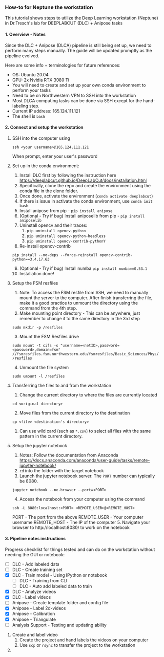 ### How-to for Neptune the workstation
This tutorial shows steps to utilize the Deep Learning workstation (Neptune) in Dr.Tresch's lab for DEEPLABCUT (DLC) + Anipose tasks

#### 1. Overview - Notes
Since the DLC + Anipose (DLCA) pipeline is still being set up, we need to perform many steps manually. The guide will be updated promptly as the pipeline evolved. 

Here are some info + terminologies for future references:
- OS: Ubuntu 20.04
- GPU: 2x Nvidia RTX 3080 Ti
- You will need to create and set up your own conda environment to perform your tasks
- Need to be on Northwestern VPN to SSH into the workstation
- Most DLCA computing tasks can be done via SSH except for the hand-labeling step.
- Current IP address: 165.124.111.121
- The shell is `bash`

#### 2. Connect and setup the workstation
1. SSH into the computer using
    ```shell
    ssh <your username>@165.124.111.121
    ```
    When prompt, enter your user's password

2. Set up in the conda environment:
   1. Install DLC first by following the instruction here https://deeplabcut.github.io/DeepLabCut/docs/installation.html
   2. Specifically, clone the repo and create the environment using the conda file in the clone folder.
   3. Once done, activate the environment (`conda activate deeplabcut`)
   4. If there is issue in activate the conda environment, use `conda init bash` 
   5. Install anipose from pip - `pip install anipose`
   6. (Optional - Try if bug) Install aniposelib from pip - `pip install aniposelib`
   7. Uninstall opencv and their traces:
      1. `pip uninstall opencv-python`
      2. `pip uninstall opencv-python-headless`
      3. `pip uninstall opencv-contrib-pythonY`
   8. Re-install opencv-contrib
   ```shell
   pip install --no-deps --force-reinstall opencv-contrib-python==3.4.17.63
   ```
   9. (Optional - Try if bug) Install numba
        `pip install numba==0.53.1`
   10. Installation done!
   
3. Setup the FSM resfiles
   1. Note: To access the FSM resfile from SSH, we need to manually mount the server to the computer. After finish transferring the file, make it a good practice to unmount the directory using the command from the 4th step.
   2. Make mounting point directory - This can be anywhere, just remember to change it to the same directory in the 3rd step
    ```shell
    sudo mkdir -p /resfiles
    ```
   3. Mount the FSM Resfiles drive 
    ```shell
    sudo mount -t cifs -o "username=<netID>,password=<password>,domain=fsm" //fsmresfiles.fsm.northwestern.edu/fsmresfiles/Basic_Sciences/Phys/TreschLab /resfiles
    ```
   4. Unmount the file system
    ```shell
    sudo umount -l /resfiles
    ```
4. Transferring the files to and from the workstation
   1. Change the current directory to where the files are currently located
    ```shell
    cd <original directory>
    ```
   2.  Move files from the current directory to the destination
    ```shell
    cp <file> <destination's directory>
    ```
      1. Can use wild card (such as `*.csv`) to select all files with the same pattern in the current directory.
5. Setup the jupyter notebook
   1. Notes: Follow the documentation from Anaconda
   https://docs.anaconda.com/anaconda/user-guide/tasks/remote-jupyter-notebook/
   2. `cd` into the folder with the target notebook
   3. Launch the jupyter notebook server. The `PORT` number can typically be 8080.
   ```shell
   jupyter notebook --no-browser --port=<PORT>
   ```
   4. Access the notebook from your computer using the command
   ```shell
   ssh -L 8080:localhost:<PORT> <REMOTE_USER>@<REMOTE_HOST>
   ```
   PORT - The port from the above
   REMOTE_USER - Your computer username
   REMOTE_HOST - The IP of the computer
   5. Navigate your browser to http://localhost:8080/ to work on the notebook

#### 3. Pipeline notes instructions
Progress checklist for things tested and can do on the workstation without needing the GUI or notebook:
- [ ] DLC - Add labeled data
- [ ] DLC - Create training set
- [x] DLC - Train model - Using IPython or notebook
  - [ ] DLC - Training from CLI
  - [ ] DLC - Auto add labeled data to train
- [x] DLC - Analyze videos
- [x] DLC - Label videos
- [ ] Anipose - Create template folder and config file
- [x] Anipose - Label 2d-videos
- [x] Anipose - Calibration
- [x] Anipose - Triangulate
- [ ] Analysis Support - Testing and updating ability

1. Create and label video
    1. Create the project and hand labels the videos on your computer
    2. Use `scp` or `rsync` to transfer the project to the workstation
2.  

